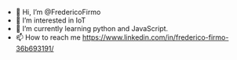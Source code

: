 - 👋 Hi, I’m @FredericoFirmo
- 👀 I’m interested in IoT
- 🌱 I’m currently learning python and JavaScript.
- 📫 How to reach me https://www.linkedin.com/in/frederico-firmo-36b693191/

<!---
FredericoFirmo/FredericoFirmo is a ✨ special ✨ repository because its `README.md` (this file) appears on your GitHub profile.
You can click the Preview link to take a look at your changes.
--->
